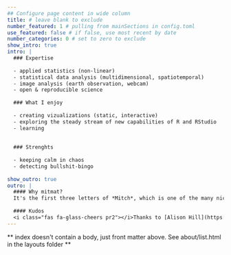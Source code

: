 ```yaml
---
## Configure page content in wide column
title: # leave blank to exclude
number_featured: 1 # pulling from mainSections in config.toml
use_featured: false # if false, use most recent by date
number_categories: 0 # set to zero to exclude
show_intro: true
intro: |
  ### Expertise
  
  - applied statistics (non-linear)
  - statistical data analysis (multidimensional, spatiotemporal)
  - image analysis (earth observation, webcam)
  - open & reproducible science
  
  ### What I enjoy
  
  - creating vizualizations (static, interactive)
  - exploring the steady stream of new capabilities of R and RStudio
  - learning
  
  
  ### Strenghts
  
  - keeping calm in chaos
  - detecting bullshit-bingo
  
show_outro: true
outro: |
  #### Why mitmat?
  It's the first three letters of *Mitch*, which is one of the many nicknames I have received in my lifetime and one that lasted the most. Followed by the first three letters of my last name *Matiu*.
  
  #### Kudos
  <i class="fas fa-glass-cheers pr2"></i>Thanks to [Alison Hill](https://www.apreshill.com/) for this theme and her great tutorials on using blogdown, and [Yihui Xie](https://yihui.org/) for developing [blogdown](https://github.com/rstudio/blogdown) itself.
---
```


** index doesn't contain a body, just front matter above.
See about/list.html in the layouts folder **